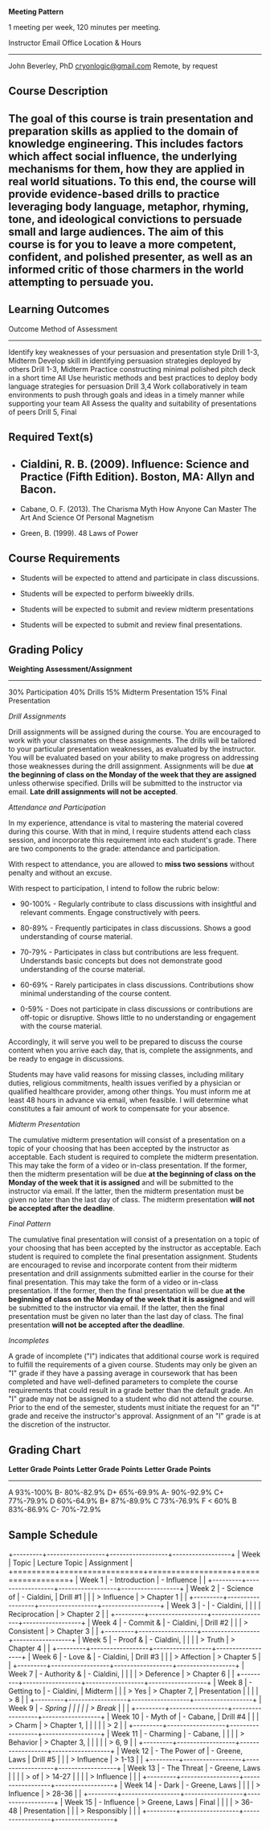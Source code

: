 **Meeting Pattern**

1 meeting per week, 120 minutes per meeting.

  Instructor           Email                    Office Location & Hours
  -------------------- ------------------------ -------------------------
  John Beverley, PhD   <cryonlogic@gmail.com>   Remote, by request

Course Description
------------------

The goal of this course is train presentation and preparation skills as applied to the domain of knowledge engineering. This includes factors which affect social influence, the underlying mechanisms for them, how they are applied in real world situations. To this end, the course will provide evidence-based drills to practice leveraging body language, metaphor, rhyming, tone, and ideological convictions to persuade small and large audiences. The aim of this course is for you to leave a more competent, confident, and polished presenter, as well as an informed critic of those charmers in the world attempting to persuade you. 
-----------------------------------------------------------------------------------------------------------------------------------------------------------------------------------------------------------------------------------------------------------------------------------------------------------------------------------------------------------------------------------------------------------------------------------------------------------------------------------------------------------------------------------------------------------------------------------------------------------------------------------------------------

Learning Outcomes
-----------------

  Outcome                                                                                                                   Method of Assessment
  ------------------------------------------------------------------------------------------------------------------------- ----------------------
  Identify key weaknesses of your persuasion and presentation style                                                         Drill 1-3, Midterm
  Develop skill in identifying persuasion strategies deployed by others                                                     Drill 1-3, Midterm
  Practice constructing minimal polished pitch deck in a short time                                                         All
  Use heuristic methods and best practices to deploy body language strategies for persuasion                                Drill 3,4
  Work collaboratively in team environments to push through goals and ideas in a timely manner while supporting your team   All
  Assess the quality and suitability of presentations of peers                                                              Drill 5, Final

Required Text(s) 
----------------

-   Cialdini, R. B. (2009). Influence: Science and Practice (Fifth Edition). Boston, MA: Allyn and Bacon.
    -----------------------------------------------------------------------------------------------------

-   Cabane, O. F. (2013). The Charisma Myth How Anyone Can Master The
    Art And Science Of Personal Magnetism

-   Green, B. (1999). 48 Laws of Power

Course Requirements
-------------------

-   Students will be expected to attend and participate in class
    discussions.

-   Students will be expected to perform biweekly drills.

-   Students will be expected to submit and review midterm presentations

-   Students will be expected to submit and review final presentations.

Grading Policy
--------------

  **Weighting**   **Assessment/Assignment**
  --------------- ---------------------------
  30%             Participation
  40%             Drills
  15%             Midterm Presentation
  15%             Final Presentation

*Drill Assignments*

Drill assignments will be assigned during the course. You are encouraged
to work with your classmates on these assignments. The drills will be
tailored to your particular presentation weaknesses, as evaluated by the
instructor. You will be evaluated based on your ability to make progress
on addressing those weaknesses during the drill assignment. Assignments
will be due **at the beginning of class on the Monday of the week that
they are assigned** unless otherwise specified. Drills will be submitted
to the instructor via email. **Late drill assignments will not be
accepted**.

*Attendance and Participation*

In my experience, attendance is vital to mastering the material covered
during this course. With that in mind, I require students attend each
class session, and incorporate this requirement into each student's
grade. There are two components to the grade: attendance and
participation.

With respect to attendance, you are allowed to **miss two sessions**
without penalty and without an excuse.

With respect to participation, I intend to follow the rubric below:

-   90-100% - Regularly contribute to class discussions with insightful
    and relevant comments. Engage constructively with peers.

-   80-89% - Frequently participates in class discussions. Shows a good
    understanding of course material.

-   70-79% - Participates in class but contributions are less frequent.
    Understands basic concepts but does not demonstrate good
    understanding of the course material.

-   60-69% - Rarely participates in class discussions. Contributions
    show minimal understanding of the course content.

-   0-59% - Does not participate in class discussions or contributions
    are off-topic or disruptive. Shows little to no understanding or
    engagement with the course material.

Accordingly, it will serve you well to be prepared to discuss the course
content when you arrive each day, that is, complete the assignments, and
be ready to engage in discussions.

Students may have valid reasons for missing classes, including military
duties, religious commitments, health issues verified by a physician or
qualified healthcare provider, among other things. You must inform me at
least 48 hours in advance via email, when feasible. I will determine
what constitutes a fair amount of work to compensate for your absence.

*Midterm Presentation*

The cumulative midterm presentation will consist of a presentation on a
topic of your choosing that has been accepted by the instructor as
acceptable. Each student is required to complete the midterm
presentation. This may take the form of a video or in-class
presentation. If the former, then the midterm presentation will be due
**at the beginning of class on the Monday of the week that it is
assigned** and will be submitted to the instructor via email. If the
latter, then the midterm presentation must be given no later than the
last day of class. The midterm presentation **will not be accepted after
the deadline**.

*Final Pattern*

The cumulative final presentation will consist of a presentation on a
topic of your choosing that has been accepted by the instructor as
acceptable. Each student is required to complete the final presentation
assignment. Students are encouraged to revise and incorporate content
from their midterm presentation and drill assignments submitted earlier
in the course for their final presentation. This may take the form of a
video or in-class presentation. If the former, then the final
presentation will be due **at the beginning of class on the Monday of
the week that it is assigned** and will be submitted to the instructor
via email. If the latter, then the final presentation must be given no
later than the last day of class. The final presentation **will not be
accepted after the deadline**.

*Incompletes*

A grade of incomplete ("I") indicates that additional course work is
required to fulfill the requirements of a given course. Students may
only be given an "I" grade if they have a passing average in coursework
that has been completed and have well-defined parameters to complete the
course requirements that could result in a grade better than the default
grade. An "I" grade may not be assigned to a student who did not attend
the course. Prior to the end of the semester, students must initiate the
request for an "I" grade and receive the instructor's approval.
Assignment of an "I" grade is at the discretion of the instructor. 

Grading Chart
-------------

  **Letter Grade**   **Points**   **Letter Grade**   **Points**   **Letter Grade**   **Points**
  ------------------ ------------ ------------------ ------------ ------------------ ------------
  A                  93%-100%     B-                 80%-82.9%    D+                 65%-69.9%
  A-                 90%-92.9%    C+                 77%-79.9%    D                  60%-64.9%
  B+                 87%-89.9%    C                  73%-76.9%    F                  \< 60%
  B                  83%-86.9%    C-                 70%-72.9%                        

Sample Schedule
---------------

+---------+------------------+------------------+------------------+
| Week    | Topic            | Lecture Topic    | Assignment       |
+=========+==================+==================+==================+
| Week 1  | -   Introduction | -   Influence    |                  |
+---------+------------------+------------------+------------------+
| Week 2  | -   Science of   | -   Cialdini,    | Drill \#1        |
|         |     > Influence  |     > Chapter 1  |                  |
+---------+------------------+------------------+------------------+
| Week 3  | -                | -   Cialdini,    |                  |
|         |    Reciprocation |     > Chapter 2  |                  |
+---------+------------------+------------------+------------------+
| Week 4  | -   Commit &     | -   Cialdini,    | Drill \#2        |
|         |     > Consistent |     > Chapter 3  |                  |
+---------+------------------+------------------+------------------+
| Week 5  | -   Proof &      | -   Cialdini,    |                  |
|         |     > Truth      |     > Chapter 4  |                  |
+---------+------------------+------------------+------------------+
| Week 6  | -   Love &       | -   Cialdini,    | Drill \#3        |
|         |     > Affection  |     > Chapter 5  |                  |
+---------+------------------+------------------+------------------+
| Week 7  | -   Authority &  | -   Cialdini,    |                  |
|         |     > Deference  |     > Chapter 6  |                  |
+---------+------------------+------------------+------------------+
| Week 8  | -   Getting to   | -   Cialdini,    | Midterm          |
|         |     > Yes        |     > Chapter 7, | Presentation     |
|         |                  |     > 8          |                  |
+---------+------------------+------------------+------------------+
| Week 9  | -   *Spring      |                  |                  |
|         |     > Break*     |                  |                  |
+---------+------------------+------------------+------------------+
| Week 10 | -   Myth of      | -   Cabane,      | Drill \#4        |
|         |     > Charm      |     > Chapter 1, |                  |
|         |                  |     > 2          |                  |
+---------+------------------+------------------+------------------+
| Week 11 | -   Charming     | -   Cabane,      |                  |
|         |     > Behavior   |     > Chapter 3, |                  |
|         |                  |     > 6, 9       |                  |
+---------+------------------+------------------+------------------+
| Week 12 | -   The Power of | -   Greene, Laws | Drill \#5        |
|         |     > Influence  |     > 1-13       |                  |
+---------+------------------+------------------+------------------+
| Week 13 | -   The Threat   | -   Greene, Laws |                  |
|         |     > of         |     > 14-27      |                  |
|         |     > Influence  |                  |                  |
+---------+------------------+------------------+------------------+
| Week 14 | -   Dark         | -   Greene, Laws |                  |
|         |     > Influence  |     > 28-36      |                  |
+---------+------------------+------------------+------------------+
| Week 15 | -   Influence    | > Greene, Laws   | Final            |
|         |                  | > 36-48          | Presentation     |
|         |    > Responsibly |                  |                  |
+---------+------------------+------------------+------------------+
